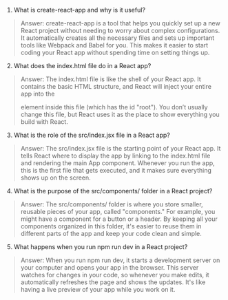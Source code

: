 1. What is create-react-app and why is it useful?

> Answer: create-react-app is a tool that helps you quickly set up a new React project without needing to worry about complex configurations. It automatically creates all the necessary files and sets up important tools like Webpack and Babel for you. This makes it easier to start coding your React app without spending time on setting things up.


2. What does the index.html file do in a React app?

> Answer: The index.html file is like the shell of your React app. It contains the basic HTML structure, and React will inject your entire app into the <div> element inside this file (which has the id "root"). You don’t usually change this file, but React uses it as the place to show everything you build with React.


3. What is the role of the src/index.jsx file in a React app?

> Answer: The src/index.jsx file is the starting point of your React app. It tells React where to display the app by linking to the index.html file and rendering the main App component. Whenever you run the app, this is the first file that gets executed, and it makes sure everything shows up on the screen.


4. What is the purpose of the src/components/ folder in a React project?

> Answer: The src/components/ folder is where you store smaller, reusable pieces of your app, called "components." For example, you might have a component for a button or a header. By keeping all your components organized in this folder, it's easier to reuse them in different parts of the app and keep your code clean and simple.


5. What happens when you run npm run dev in a React project?

> Answer: When you run npm run dev, it starts a development server on your computer and opens your app in the browser. This server watches for changes in your code, so whenever you make edits, it automatically refreshes the page and shows the updates. It's like having a live preview of your app while you work on it.
